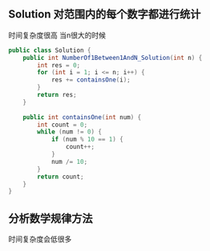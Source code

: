 ## Solution 对范围内的每个数字都进行统计
时间复杂度很高
当n很大的时候


```java
public class Solution {
    public int NumberOf1Between1AndN_Solution(int n) {
        int res = 0;
        for (int i = 1; i <= n; i++) {
            res += containsOne(i);
        }
        return res;
    }
    
    public int containsOne(int num) {
        int count = 0;
        while (num != 0) {
            if (num % 10 == 1) {
                count++;
            }
            num /= 10;
        }
        return count;
    }
}
```

## 分析数学规律方法
时间复杂度会低很多